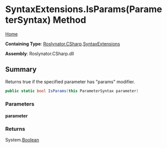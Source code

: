# SyntaxExtensions\.IsParams\(ParameterSyntax\) Method

[Home](../../../../README.md)

**Containing Type**: [Roslynator.CSharp](../../README.md)\.[SyntaxExtensions](../README.md)

**Assembly**: Roslynator\.CSharp\.dll

## Summary

Returns true if the specified parameter has "params" modifier\.

```csharp
public static bool IsParams(this ParameterSyntax parameter)
```

### Parameters

#### parameter

### Returns

System\.[Boolean](https://docs.microsoft.com/en-us/dotnet/api/system.boolean)

